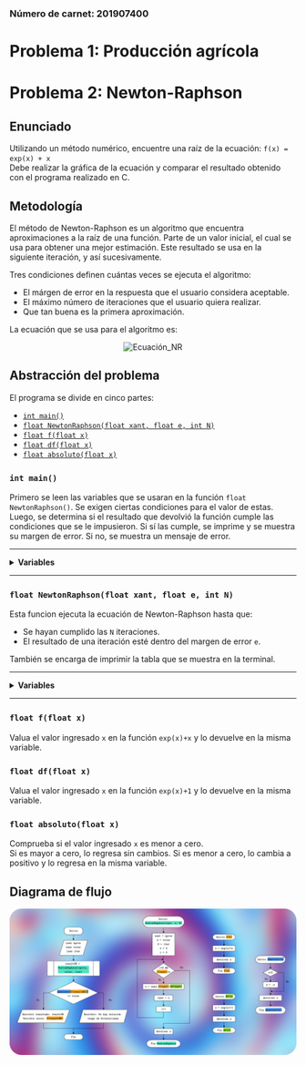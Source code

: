 ### Número de carnet: 201907400
# Problema 1: Producción agrícola

# Problema 2: Newton-Raphson
## Enunciado
Utilizando un método numérico, encuentre una raíz de la ecuación: `f(x) = exp(x) + x`   
Debe realizar la gráfica de la ecuación y comparar el resultado obtenido con el programa realizado en C.

## Metodología
El método de Newton-Raphson es un algoritmo que encuentra aproximaciones a la raíz de una función.
Parte de un valor inicial, el cual se usa para obtener una mejor estimación. Este resultado se usa en la siguiente iteración, y así sucesivamente.

Tres condiciones definen cuántas veces se ejecuta el algoritmo:
* El márgen de error en la respuesta que el usuario considera aceptable.
* El máximo número de iteraciones que el usuario quiera realizar.
* Que tan buena es la primera aproximación.

La ecuación que se usa para el algoritmo es:

<p align="center">
<img src="https://github.com/AlessLG/2022LabSimu201907400/blob/f1dc2f861c7fc702d9c0cd13ce1694f24a4e2f5f/Segundo_Parcial/Imagenes/Ecuaci%C3%B3n_NR3.png" alt="Ecuación_NR" width="260"/>
</p>

## Abstracción del problema
El programa se divide en cinco partes:
* <a href="#int-main">`int main()`</a>
* <a href="#float-newtonraphsonfloat-xant-float-e-int-n">`float NewtonRaphson(float xant, float e, int N)`</a>
* <a href="#float-ffloat-x">`float f(float x)`</a>
* <a href="#float-dffloat-x">`float df(float x)`</a>
* <a href="#float-absolutofloat-x">`float absoluto(float x)`</a>

### `int main()`
Primero se leen las variables que se usaran en la función `float NewtonRaphson()`. Se exigen ciertas condiciones para el valor de estas.    
Luego, se determina si el resultado que devolvió la función cumple las condiciones que se le impusieron. Si sí las cumple, se imprime y se muestra su margen de error. Si no, se muestra un mensaje de error.

---
<details>
<summary> <b> Variables </b> </summary>
</br>
Variables de entrada:

    • aprox: Aproximación inicial. Tipo flotante.
    • toler: Márgen de error tolerable. Debe ser mayor a cero. Tipo flotante.
    • iter: Número máximo de iteraciones. Debe ser mayor a cero. Tipo entero.
    
Variables de salida:

    • resultNR: Resultado de la n-ésima iteración de N-R. Tipo flotante.
    • absoluto(f(resultNR): Margen de error del resultado. Tipo flotante. Utiliza dos funciones.
    • "mensaje de error con el número de iteraciones realizadas".
</details>

---

### `float NewtonRaphson(float xant, float e, int N)`
Esta funcion ejecuta la ecuación de Newton-Raphson hasta que:

* Se hayan cumplido las `N` iteraciones. 
* El resultado de una iteración esté dentro del margen de error `e`.

También se encarga de imprimir la tabla que se muestra en la terminal.

---
<details>
<summary> <b> Variables </b> </summary>
</br>
    
Variables de entrada:
    
    Esta función recibe las variables de int main(). Hace la correspondencia:
    • aprox > xant
    • toler > e
    • iter > N
    • x: Variable local que almacena el resultado de cada iteración. Tipo flotante
    • i: Variable de conteo. Tipo entero.

Variables de salida:

    • x: Regresa la misma variable que usa para hacer los cálculos, una vez terminan.

</details>

---

### `float f(float x)`
Valua el valor ingresado `x` en la función `exp(x)+x` y lo devuelve en la misma variable.

### `float df(float x)`
Valua el valor ingresado `x` en la función `exp(x)+1` y lo devuelve en la misma variable.

### `float absoluto(float x)`
Comprueba si el valor ingresado `x` es menor a cero.    
Si es mayor a cero, lo regresa sin cambios. Si es menor a cero, lo cambia a positivo y lo regresa en la misma variable.


## Diagrama de flujo
<p align="center">
<img src="https://github.com/AlessLG/2022LabSimu201907400/blob/bcbf89d5f462805efdc082ba190fd175889bf0c8/Segundo_Parcial/Imagenes/Diagrama_de_flujoP2.png" alt="Diagramas de Flujo Problema 2" width="1000"/>
</p>
